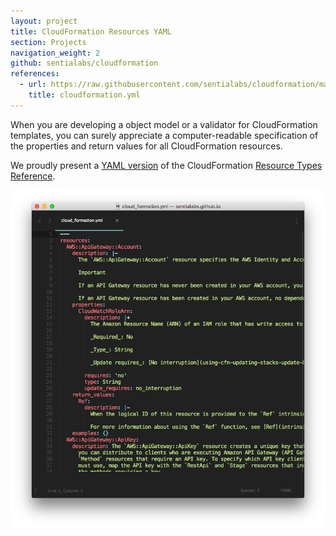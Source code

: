 ```yaml
---
layout: project
title: CloudFormation Resources YAML
section: Projects
navigation_weight: 2
github: sentialabs/cloudformation
references:
  - url: https://raw.githubusercontent.com/sentialabs/cloudformation/master/cloudformation.yml
    title: cloudformation.yml
---
```


When you are developing a object model or a validator for CloudFormation
templates, you can surely appreciate a computer-readable specification of the
properties and return values for all CloudFormation resources.

We proudly present a [YAML version] of the CloudFormation
[Resource Types Reference]. 

![](/assets/cloudformation/cloudformation_yml.png)

[YAML version]: https://raw.githubusercontent.com/sentialabs/cloudformation/master/cloudformation.yml
[Resource Types Reference]: http://docs.aws.amazon.com/AWSCloudFormation/latest/UserGuide/aws-template-resource-type-ref.html